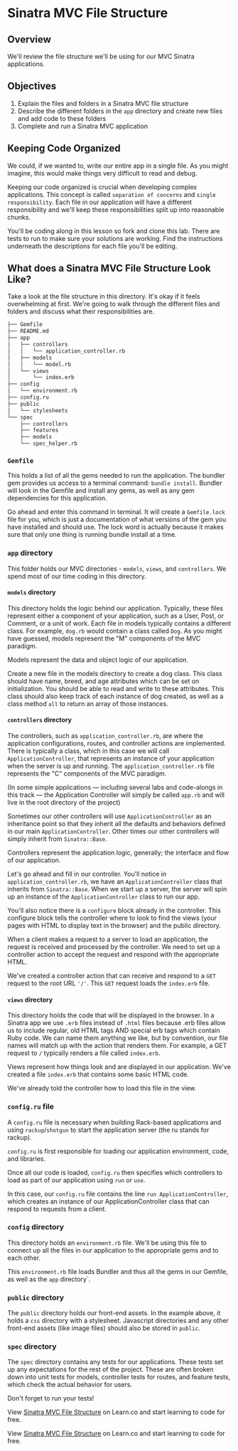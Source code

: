 # Sinatra MVC File Structure

## Overview

We'll review the file structure we'll be using for our MVC Sinatra applications.

## Objectives

1. Explain the files and folders in a Sinatra MVC file structure
2. Describe the different folders in the `app` directory and create new files and add code to these folders
3. Complete and run a Sinatra MVC application

## Keeping Code Organized 

We could, if we wanted to, write our entire app in a single file. As you might imagine, this would make things very difficult to read and debug.

Keeping our code organized is crucial when developing complex applications. This concept is called `separation of concerns` and `single responsibility`. Each file in our application will have a different responsibility and we'll keep these responsibilities split up into reasonable chunks.

You'll be coding along in this lesson so fork and clone this lab. There are tests to run to make sure your solutions are working. Find the instructions underneath the descriptions for each file you'll be editing.

## What does a Sinatra MVC File Structure Look Like?

Take a look at the file structure in this directory. It's okay if it feels overwhelming at first. We're going to walk through the different files and folders and discuss what their responsibilities are.

```bash
├── Gemfile
├── README.md
├── app
│   ├── controllers
│   │   └── application_controller.rb
│   ├── models
│   │   └── model.rb
│   └── views
│       └── index.erb
├── config
│   └── environment.rb
├── config.ru
├── public
│   └── stylesheets
└── spec
    ├── controllers
    ├── features
    ├── models
    └── spec_helper.rb
```

### `Gemfile`

This holds a list of all the gems needed to run the application. The bundler gem provides us access to a terminal command: `bundle install`. Bundler will look in the Gemfile and install any gems, as well as any gem dependencies for this application.

Go ahead and enter this command in terminal. It will create a `Gemfile.lock` file for you, which is just a documentation of what versions of the gem you have installed and should use. The lock word is actually because it makes sure that only one thing is running bundle install at a time.

### `app` directory

This folder holds our MVC directories - `models`, `views`, and `controllers`. We spend most of our time coding in this directory.

#### `models` directory

This directory holds the logic behind our application. Typically, these files represent either a component of your application, such as a User, Post, or Comment, or a unit of work. Each file in models typically contains a different class. For example, `dog.rb` would contain a class called `Dog`. As you might have guessed, models represent the "M" components of the MVC paradigm.

Models represent the data and object logic of our application.

Create a new file in the models directory to create a dog class. This class should have name, breed, and age attributes which can be set on initialization. You should be able to read and write to these attributes. This class should also keep track of each instance of dog created, as well as a class method `all` to return an array of those instances.

#### `controllers` directory

The controllers, such as `application_controller.rb`, are where the application configurations, routes, and controller actions are implemented. There is typically a class, which in this case we will call `ApplicationController`, that represents an instance of your application when the server is up and running. The `application_controller.rb` file represents the "C" components of the MVC paradigm.

(In some simple applications –– including several labs and code-alongs in this track –– the Application Controller will simply be called `app.rb` and will live in the root directory of the project)

Sometimes our other controllers will use `ApplicationController` as an inheritance point so that they inherit all the defaults and behaviors defined in our main `ApplicationController`. Other times our other controllers will simply inherit from `Sinatra::Base`.

Controllers represent the application logic, generally; the interface and flow of our application.

Let's go ahead and fill in our controller. You'll notice in `application_controller.rb`, we have an `ApplicationController` class that inherits from `Sinatra::Base`. When we start up a server, the server will spin up an instance of the `ApplicationController` class to run our app.

You'll also notice there is a `configure` block already in the controller. This configure block tells the controller where to look to find the views (your pages with HTML to display text in the browser) and the public directory.

When a client makes a request to a server to load an application, the request is received and processed by the controller. We need to set up a controller action to accept the request and respond with the appropriate HTML.

We've created a controller action that can receive and respond to a `GET` request to the root URL `'/'`. This `GET` request loads the `index.erb` file.


#### `views` directory

This directory holds the code that will be displayed in the browser. In a Sinatra app we use `.erb` files instead of `.html` files because .erb files allow us to include regular, old HTML tags AND special erb tags which contain Ruby code. We can name them anything we like, but by convention, our file names will match up with the action that renders them. For example, a GET request to `/` typically renders a file called `index.erb`.

Views represent how things look and are displayed in our application. We've created a file `index.erb` that contains some basic HTML code.

We've already told the controller how to load this file in the view.

### `config.ru` file

A `config.ru` file is necessary when building Rack-based applications and using `rackup`/`shotgun` to start the application server (the ru stands for rackup).

`config.ru` is first responsible for loading our application environment, code, and libraries.

Once all our code is loaded, `config.ru` then specifies which controllers to load as part of our application using `run` or `use`.

In this case, our `config.ru` file contains the line `run ApplicationController`, which creates an instance of our ApplicationController class that can respond to requests from a client.

### `config` directory

This directory holds an `environment.rb` file. We'll be using this file to connect up all the files in our application to the appropriate gems and to each other.

This `environment.rb` file loads Bundler and thus all the gems in our Gemfile, as well as the `app` directory`.

### `public` directory

The `public` directory holds our front-end assets. In the example above, it holds a `css` directory with a stylesheet. Javascript directories and any other front-end assets (like image files) should also be stored in `public`.

### `spec` directory

The `spec` directory contains any tests for our applications. These tests set up any expectations for the rest of the project. These are often broken down into unit tests for models, controller tests for routes, and feature tests, which check the actual behavior for users.

Don't forget to run your tests!

<p data-visibility='hidden'>View <a href='https://learn.co/lessons/sinatra-mvc-file-structure' title='Sinatra MVC File Structure'>Sinatra MVC File Structure</a> on Learn.co and start learning to code for free.</p>

<p class='util--hide'>View <a href='https://learn.co/lessons/sinatra-mvc-file-structure'>Sinatra MVC File Structure</a> on Learn.co and start learning to code for free.</p>
